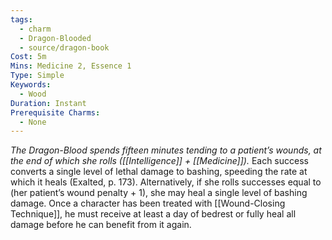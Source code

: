 ```yaml
---
tags:
  - charm
  - Dragon-Blooded
  - source/dragon-book
Cost: 5m
Mins: Medicine 2, Essence 1
Type: Simple
Keywords:
  - Wood
Duration: Instant
Prerequisite Charms:
  - None
---
```

*The Dragon-Blood spends fifteen minutes tending to a patient’s wounds, at the end of which she rolls ([[Intelligence]] + [[Medicine]]).*
Each success converts a single level of lethal damage to bashing, speeding the rate at which it heals (Exalted, p. 173). Alternatively, if she rolls successes equal to (her patient’s wound penalty + 1), she may heal a single level of bashing damage. Once a character has been treated with [[Wound-Closing Technique]], he must receive at least a day of bedrest or fully heal all damage before he can benefit from it again.
